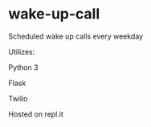 # wake-up-call
Scheduled wake up calls every weekday

Utilizes:

Python 3

Flask

Twilio

Hosted on repl.it 
